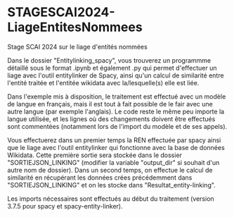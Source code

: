 # STAGESCAI2024-LiageEntitesNommees
 Stage SCAI 2024 sur le liage d'entités nommées

Dans le dossier "Entitylinking_spacy", vous trouverez un programmme détaillé sous le format .ipynb et également .py qui permet d'effectuer un liage avec l'outil entitylinker de Spacy, ainsi qu'un calcul de similarité entre l'entité traitée et l'entitée wikidata avec la/lesquelle(s) elle est liée. 

Dans l'exemple mis à disposition, le traitement est effectué avec un modèle de langue en français, mais il est tout à fait possible de le fair avec une autre langue (par exemple l'anglais). Le code reste le même peu importe la langue utilisée, et les lignes où des changements doivent être effectués sont commentées (notamment lors de l'import du modèle et de ses appels). 

Vous effectuerez dans un premier temps la REN effectuée par spacy ainsi que le liage avec l'outil entitylinker qui fonctionne avec la base de données Wikidata. Cette première sortie sera stockée dans le dossier "SORTIEJSON_LINKING" (modifier la variable "output_dir" si souhait d'un autre nom de dossier).
Dans un second temps, on effectue le calcul de similarité en récupérant les données crées précédemment dans "SORTIEJSON_LINKING" et on les stocke dans "Resultat_entity-linking".

Les imports nécessaires sont effectués au début du traitement (version 3.7.5 pour spacy et spacy-entity-linker).
